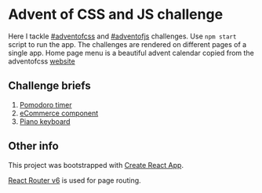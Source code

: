 # Advent of CSS and JS challenge

Here I tackle [#adventofcss](https://www.adventofcss.com/) and [#adventofjs](https://www.adventofjs.com/) challenges.
Use `npm start` script to run the app.
The challenges are rendered on different pages of a single app. Home page menu is a beautiful advent calendar copied from the adventofcss [website](https://www.adventofcss.com/)

## Challenge briefs

1. [Pomodoro timer](src/components/Pomodoro/README.md)
2. [eCommerce component](src/components/ECommerce/README.md)
3. [Piano keyboard](src/components/Piano/README.md)

## Other info

This project was bootstrapped with [Create React App](https://github.com/facebook/create-react-app).

[React Router v6](https://reactrouter.com/) is used for page routing.
